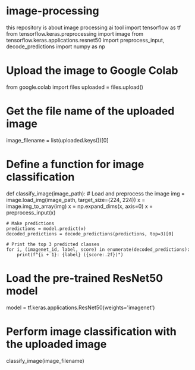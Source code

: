 # image-processing
this repository is about image processing ai tool
import tensorflow as tf
from tensorflow.keras.preprocessing import image
from tensorflow.keras.applications.resnet50 import preprocess_input, decode_predictions
import numpy as np

# Upload the image to Google Colab
from google.colab import files
uploaded = files.upload()

# Get the file name of the uploaded image
image_filename = list(uploaded.keys())[0]

# Define a function for image classification
def classify_image(image_path):
    # Load and preprocess the image
    img = image.load_img(image_path, target_size=(224, 224))
    x = image.img_to_array(img)
    x = np.expand_dims(x, axis=0)
    x = preprocess_input(x)

    # Make predictions
    predictions = model.predict(x)
    decoded_predictions = decode_predictions(predictions, top=3)[0]

    # Print the top 3 predicted classes
    for i, (imagenet_id, label, score) in enumerate(decoded_predictions):
        print(f"{i + 1}: {label} ({score:.2f})")

# Load the pre-trained ResNet50 model
model = tf.keras.applications.ResNet50(weights='imagenet')

# Perform image classification with the uploaded image
classify_image(image_filename)
